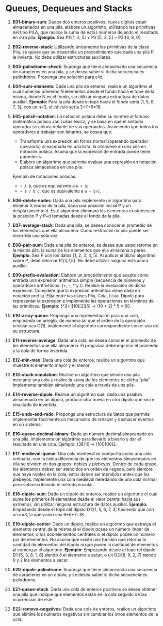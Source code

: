 # Queues, Dequeues and Stacks

1) **E01-binary-sum**: Dados dos enteros positivos, cuyos dígitos están almacenados en una pila, elabore un algoritmo, utilizando las primitivas del tipo PILA, que realice la suma de estos números dejando el resultado en otra pila. **Ejemplo:** Sea P1:\[1, 4, 5] + P2:\[5, 3, 5] = P3:\[6, 8, 0].

2) **E02-reverse-stack**: Utilizando únicamente las primitivas de la clase Pila, se quiere que se desarrolle un procedimiento que dada una pila P, la invierta. No debe utilizar estructuras auxiliares.

3) **E03-palindrome-check**: Suponga que tiene almacenado una secuencia de caracteres en una pila, y se desea saber si dicha secuencia es palíndromo. Proponga una solución para ello.

4) **E04-sum-elements**: Dada una pila de enteros, realice un algoritmo el cual sume los primeros N elementos desde el fondo hacia el tope de la misma, donde N es el fondo, sin utilizar ninguna estructura de datos auxiliar. **Ejemplo:** Para la pila desde el tope hacia el fondo sería [1, 5, 6, 7, 3], con un n=3, el cálculo sería 3+7+6=16.

5) **E05-polish-notation**: La notación polaca debe su nombre al famoso matemático polaco Jan Lukasiewicz, y se basa en que el símbolo operador se coloca delante de sus operandos. Asumiendo que todos los operadores a trabajar son binarios, se desea que:

	- Transforme una expresión en forma normal (operando operador operando) almacenada en una lista, la almacene en una pila en notación polaca. Asuma que la expresión de entrada puede tener paréntesis.
	- Elabore un algoritmo que permita evaluar una expresión en notación polaca almacenada en una pila.

	Ejemplo de notaciones polacas:
	- `+ A B`, que es equivalente a `A + B`;
	- `+ a / b c`, que es equivalente a `a + b/c`.

6) **E06-delete-nodes**: Dada una pila implemente un algoritmo para eliminar X nodos de la pila, dada una posición inicial P y un desplazamiento d. Este algoritmo eliminará los elementos existentes en la posición P y P+d tomadas desde el fondo de la pila.

7) **E07-average-stack**: Dada una pila, se desea conocer el promedio de los elementos que ella almacena. Como restricción la pila puede ser recorrida una sola vez.

8) **E08-pair-sum**: Dada una pila de enteros, se desea que usted retorne en la misma pila, la suma de los elementos que ella almacena a pares. **Ejemplo:** Sea P con los datos \[1, 2, 3, 4, 5]. Al aplicar el dicho algoritmo sobre P, debe retornar P:\[3,7,5]. No debe utilizar ninguna estructura auxiliar. 

9) **E09-prefix-evaluation**: Elabore un procedimiento que acepte como entrada una expresión aritmética simple (secuencia de números y operadores aritméticos: (+, -, * y /). Realice la evaluación de dicha expresión. Considere que la expresión aritmética viene dada en notación prefija. Elija entre las clases Pila, Cola, Lista, Dipolo para representar la expresión e implemente las operaciones en términos de las primitivas. **Ejemplo:** \[*]\[+]\[10]\[2]\[5] → (10 + 2) * 5 = 60. 

10) **E10-array-queue**: Proponga una representación para una cola, empleando un arreglo, de manera tal que el orden de la operación encolar sea O(1), implemente el algoritmo correspondiente con el uso de su estructura. 

11) **E11-reverse-average**: Dada una cola, se desea conocer el promedio de los elementos que ella almacena. El programa debe imprimir el promedio y la cola de forma invertida. 

12) **E12-min-max**: Dada una cola de enteros, realice un algoritmo que muestre el elemento mayor y el menor. 

13) **E13-stack-simulation**: Realice un algoritmo que simule una pila mediante una cola y realice la suma de los elementos de dicha “pila”. Implemente también simulando una cola a través de una pila. 

14) **E14-reverse-dipole**: Realice un algoritmo que, dada una palabra almacenada en un dipolo, producir otra nueva en otro dipolo que sea el resultado de invertirla. 

15) **E15-undo-and-redo**: Proponga una estructura de datos que permita implementar fácilmente un mecanismo de rehacer y deshacer eventos en un sistema. 

16) **E16-queue-decimal-binary**: Dado un número decimal almacenado en una pila, implemente un algoritmo para llevarlo a binario y dar el resultado en una cola. Ejemplo: (36)10 → (100100)2.

17) **E17-medieval-queue**: Una cola medieval se comporta como una cola ordinaria, con la única diferencia de que los elementos almacenados en ella se dividen en dos grupos: nobles y plebeyos. Dentro de cada grupo, los elementos deben ser atendidos en orden de llegada; pero siempre que haya nobles en la cola, estos deben ser atendidos antes que los plebeyos. Implemente una cola medieval heredando de una cola normal, pero sobrescribiendo el método encolar. 

18) **E18-dipole-sum**: Dado un dipolo de enteros, realice un algoritmo el cual sume los primeros N elementos desde el valor central hacia sus extremos, sin utilizar ninguna estructura de datos auxiliar. **Ejemplo:** Empezando desde el tope del dipolo D1:\[1, 5, 6, 7, 3] haciendo que con un n=3, la operación sea 6+5+7=18.

19) **E19-dipole-center**: Dado un dipolo, realice un algoritmo que extraiga el elemento central de la misma si el dipolo posee un número impar de elementos, o los dos elementos centrales si el dipolo posee un número par de elementos. No asuma que existe una función que retorna la cantidad de elementos del dipolo ni que posee la cantidad de elementos al comenzar el algoritmo. **Ejemplo:** Empezando desde el tope tel dipolo D1:\[5, 3, 8, 1, 6]  siendo 8 el elemento a sacar, o un D2:\[8, 9, 2, 7] siendo 9 y 2 los elementos a sacar.  

20) **E20-dipole-palindrome**: Suponga que tiene almacenado una secuencia de caracteres en un dipolo, y se desea saber si dicha secuencia es palíndromo.

21) **E21-queue-stack**: Dada una cola de enteros positivos se desea obtener una pila que indique que elementos están en la cola seguido de las ocurrencias de este. 

22) **E22-remove-negatives**: Dada una cola de enteros, realice un algoritmo que elimine los números negativos sin cambiar los otros elementos de la cola. 
